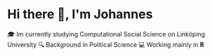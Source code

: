 # Hi there 👋, I'm Johannes 

🎓 Im currently studying Computational Social Science on Linköping University
🔍 Background in Political Science
💻 Working mainly in **R** 


